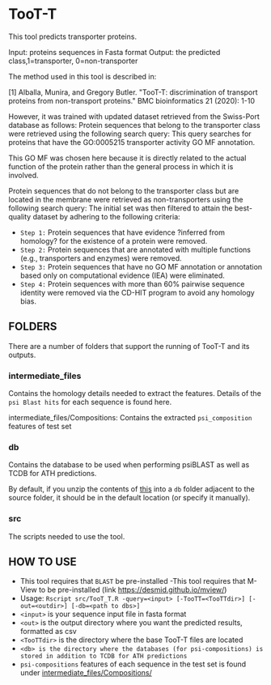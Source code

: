 # TooT-T
This tool predicts transporter proteins.
 
Input: proteins sequences in Fasta format
Output: the predicted class,1=transporter, 0=non-transporter


The method used in this tool is described in:


<a id="1">[1]</a> 
Alballa, Munira, and Gregory Butler. "TooT-T: discrimination of transport proteins from non-transport proteins." BMC bioinformatics 21 (2020): 1-10



However, it was trained with updated dataset retrieved from the Swiss-Port database as follows:
Protein sequences that belong to the transporter class were retrieved using the following search query:
This query searches for proteins that have the GO:0005215 transporter activity GO MF annotation. 

This GO MF was chosen here because it is directly related to the actual function of the protein rather than the general process in which it is involved.

Protein sequences that do not belong to the transporter class but are located in the
membrane were retrieved as non-transporters using the following search query:
The initial set was then filtered to attain the best-quality dataset by adhering to the following criteria:

- `Step 1:` Protein sequences that have evidence ?inferred from homology? for the existence of a protein were removed.
- `Step 2:` Protein sequences that are annotated with multiple functions (e.g., transporters and enzymes) were removed.
- `Step 3:` Protein sequences that have no GO MF annotation or annotation based only on computational evidence (IEA) were eliminated.
- `Step 4:` Protein sequences with more than 60\% pairwise sequence identity were removed via the CD-HIT  program to avoid any homology bias.



## FOLDERS
There are a number of folders that support the running of TooT-T and its outputs.


### intermediate_files
Contains the homology details needed to extract the features. Details of the  `psi Blast hits` for each sequence is found here.

intermediate_files/Compositions: Contains the extracted `psi_composition` features of test set

### db
Contains the database to be used when performing psiBLAST as well as TCDB for ATH predictions.

By default, if you unzip the contents of [this](https://tootsuite.encs.concordia.ca/databases/Toot-T-db.tar.gz) into a `db` folder adjacent to the source folder, it should be in the default location (or specify it manually).


### src
The scripts needed to use the tool.

## HOW TO USE
 - This tool requires that `BLAST` be pre-installed
 -This tool requires that M-View to  be pre-installed (link https://desmid.github.io/mview/)
 - Usage: `Rscript src/TooT_T.R -query=<input> [-TooTT=<TooTTdir>] [-out=<outdir>] [-db=<path to dbs>]`
  - `<input>` is your sequence input file in fasta format
  - `<out>` is the output directory where you want the predicted 	results, formatted as csv
  - `<TooTTdir>` is the directory where the base TooT-T files 	are located
  - `<db> is the directory where the databases (for psi-compositions) is stored in addition to TCDB for ATH predictions`
 - `psi-compositions` features of each sequence in the test set is  found under [intermediate_files/Compositions/](intermediate_files/Compositions/)

